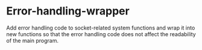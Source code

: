 # Error-handling-wrapper
Add error handling code to socket-related system functions and wrap it into new functions so that the error handling code does not affect the readability of the main program.
